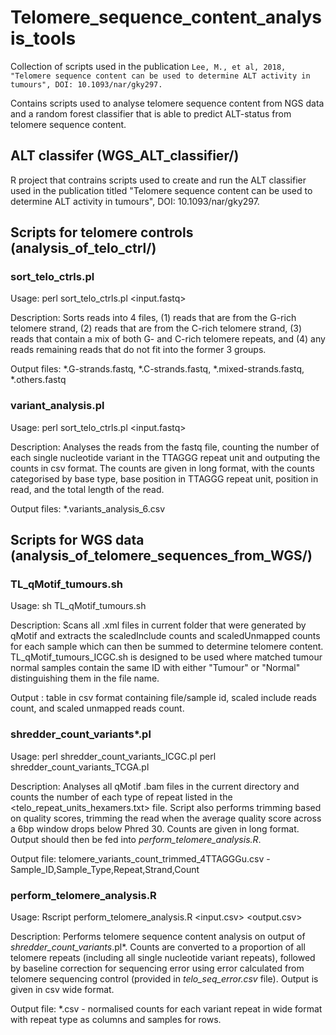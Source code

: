 # Telomere_sequence_content_analysis_tools
Collection of scripts used in the publication ``Lee, M., et al, 2018, "Telomere sequence content can be used to determine ALT activity in tumours", DOI: 10.1093/nar/gky297.``

Contains scripts used to analyse telomere sequence content from NGS data and a random forest classifier that is able to predict ALT-status from telomere sequence content.

## ALT classifer (WGS_ALT_classifier/)
R project that contrains scripts used to create and run the ALT classifier used in the publication titled "Telomere sequence content can be used to determine ALT activity in tumours", DOI: 10.1093/nar/gky297.

## Scripts for telomere controls (analysis_of_telo_ctrl/)
### sort_telo_ctrls.pl
Usage: perl sort_telo_ctrls.pl <input.fastq>

Description: Sorts reads into 4 files, (1) reads that are from the G-rich telomere strand, (2) reads that are from the C-rich telomere strand, (3) reads that contain a mix of both G- and C-rich telomere repeats, and (4) any reads remaining reads that do not fit into the former 3 groups.

Output files: *.G-strands.fastq, *.C-strands.fastq, *.mixed-strands.fastq, *.others.fastq

### variant_analysis.pl
Usage: perl sort_telo_ctrls.pl <input.fastq>

Description: Analyses the reads from the fastq file, counting the number of each single nucleotide variant in the TTAGGG repeat unit and outputing the counts in csv format. The counts are given in long format, with the counts categorised by base type, base position in TTAGGG repeat unit, position in read, and the total length of the read.

Output files: *.variants_analysis_6.csv

## Scripts for WGS data (analysis_of_telomere_sequences_from_WGS/)
### TL_qMotif_tumours.sh
Usage: sh TL_qMotif_tumours.sh

Description: Scans all .xml files in current folder that were generated by qMotif and extracts the scaledInclude counts and scaledUnmapped counts for each sample which can then be summed to determine telomere content. TL_qMotif_tumours_ICGC.sh is designed to be used where matched tumour normal samples contain the same ID with either "Tumour" or "Normal" distinguishing them in the file name.

Output <stdout>: table in csv format containing file/sample id, scaled include reads count, and scaled unmapped reads count.
  
### shredder_count_variants*.pl
Usage: perl shredder_count_variants_ICGC.pl <path to telo_repeat_units_hexamers.txt>
       perl shredder_count_variants_TCGA.pl <path to telo_repeat_units_hexamers.txt>

Description: Analyses all qMotif .bam files in the current directory and counts the number of each type of repeat listed in the <telo_repeat_units_hexamers.txt> file. Script also performs trimming based on quality scores, trimming the read when the average quality score across a 6bp window drops below Phred 30. Counts are given in long format. Output should then be fed into *perform_telomere_analysis.R*.

Output file: telomere_variants_count_trimmed_4TTAGGGu.csv - Sample_ID,Sample_Type,Repeat,Strand,Count

### perform_telomere_analysis.R
Usage: Rscript perform_telomere_analysis.R <input.csv> <output.csv>

Description: Performs telomere sequence content analysis on output of *shredder_count_variants*.pl*. Counts are converted to a proportion of all telomere repeats (including all single nucleotide variant repeats), followed by baseline correction for sequencing error using error calculated from telomere sequencing control (provided in *telo_seq_error.csv* file). Output is given in csv wide format.

Output file: *.csv - normalised counts for each variant repeat in wide format with repeat type as columns and samples for rows.
